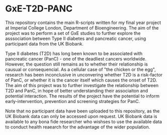 # GxE-T2D-PANC
This repository contains the main R-scripts written for my final year project at Imperial College London, Department of Bioengineering. 
The aim of the project was to perform a set of GxE studies to further explore the asssociation between Type II diabetes and pancreatic cancer, using participant data from the UK Biobank.

Type II diabetes (T2D) has long been known to be associated with pancreatic cancer (PanC) - one of the deadliest cancers worldwide. However, the question still remains as to whether their relationship is causual or consequencial. As a cellular case of "the chicken or the egg", research has been inconclusive in unconvering whether T2D is a risk-factor of PanC, or whether it is the cancer itself which causes the onset of T2D. The aim of this project was to further investigate the relationship between T2D and PanC, in hope of better understanding their associaiton and potential interaction. The results of the project have the potential to inform early-intervention, prevention and screening strategies for PanC. 

Note that no participant data have been uploaded to this repository, as the UK Biobank data can only be accessed upon request. UK Biobank data is available to any bona fide researcher who wishses to use the available data to conduct health reaearch for the advantage of the wider population. 
